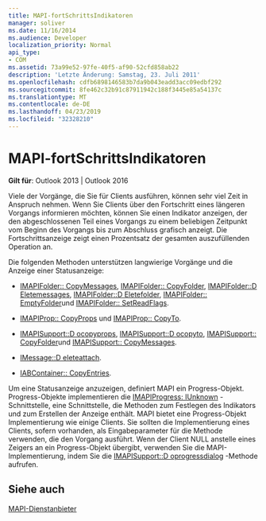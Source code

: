 ```yaml
---
title: MAPI-fortSchrittsIndikatoren
manager: soliver
ms.date: 11/16/2014
ms.audience: Developer
localization_priority: Normal
api_type:
- COM
ms.assetid: 73a99e52-97fe-40f5-af90-52cfd858ab22
description: 'Letzte Änderung: Samstag, 23. Juli 2011'
ms.openlocfilehash: cdfb6898146583b7da9b043eadd3acc09edbf292
ms.sourcegitcommit: 8fe462c32b91c87911942c188f3445e85a54137c
ms.translationtype: MT
ms.contentlocale: de-DE
ms.lasthandoff: 04/23/2019
ms.locfileid: "32328210"
---
```

# <a name="mapi-progress-indicators"></a>MAPI-fortSchrittsIndikatoren

  
  
**Gilt für**: Outlook 2013 | Outlook 2016 
  
Viele der Vorgänge, die Sie für Clients ausführen, können sehr viel Zeit in Anspruch nehmen. Wenn Sie Clients über den Fortschritt eines längeren Vorgangs informieren möchten, können Sie einen Indikator anzeigen, der den abgeschlossenen Teil eines Vorgangs zu einem beliebigen Zeitpunkt vom Beginn des Vorgangs bis zum Abschluss grafisch anzeigt. Die Fortschrittsanzeige zeigt einen Prozentsatz der gesamten auszufüllenden Operation an.
  
Die folgenden Methoden unterstützen langwierige Vorgänge und die Anzeige einer Statusanzeige:
  
- [IMAPIFolder:: CopyMessages](imapifolder-copymessages.md), [IMAPIFolder:: CopyFolder](imapifolder-copyfolder.md), [IMAPIFolder::D Eletemessages](imapifolder-deletemessages.md), [IMAPIFolder::D Eletefolder](imapifolder-deletefolder.md), [IMAPIFolder:: EmptyFolder](imapifolder-emptyfolder.md)und [IMAPIFolder:: SetReadFlags](imapifolder-setreadflags.md).
    
- [IMAPIProp:: CopyProps](imapiprop-copyprops.md) und [IMAPIProp:: CopyTo](imapiprop-copyto.md).
    
- [IMAPISupport::D ocopyprops](imapisupport-docopyprops.md), [IMAPISupport::D ocopyto](imapisupport-docopyto.md), [IMAPISupport:: CopyFolder](imapisupport-copyfolder.md)und [IMAPISupport:: CopyMessages](imapisupport-copymessages.md).
    
- [IMessage::D eleteattach](imessage-deleteattach.md).
    
- [IABContainer:: CopyEntries](iabcontainer-copyentries.md).
    
Um eine Statusanzeige anzuzeigen, definiert MAPI ein Progress-Objekt. Progress-Objekte implementieren die [IMAPIProgress: IUnknown](imapiprogressiunknown.md) -Schnittstelle, eine Schnittstelle, die Methoden zum Festlegen des Indikators und zum Erstellen der Anzeige enthält. MAPI bietet eine Progress-Objekt Implementierung wie einige Clients. Sie sollten die Implementierung eines Clients, sofern vorhanden, als Eingabeparameter für die Methode verwenden, die den Vorgang ausführt. Wenn der Client NULL anstelle eines Zeigers an ein Progress-Objekt übergibt, verwenden Sie die MAPI-Implementierung, indem Sie die [IMAPISupport::D oprogressdialog](imapisupport-doprogressdialog.md) -Methode aufrufen. 
  
## <a name="see-also"></a>Siehe auch



[MAPI-Dienstanbieter](mapi-service-providers.md)

